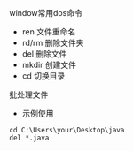 window常用dos命令
* ren 文件重命名
* rd/rm 删除文件夹
* del 删除文件
* mkdir 创建文件
* cd 切换目录

批处理文件
* 示例使用
``` 
cd C:\Users\your\Desktop\java
del *.java
```

